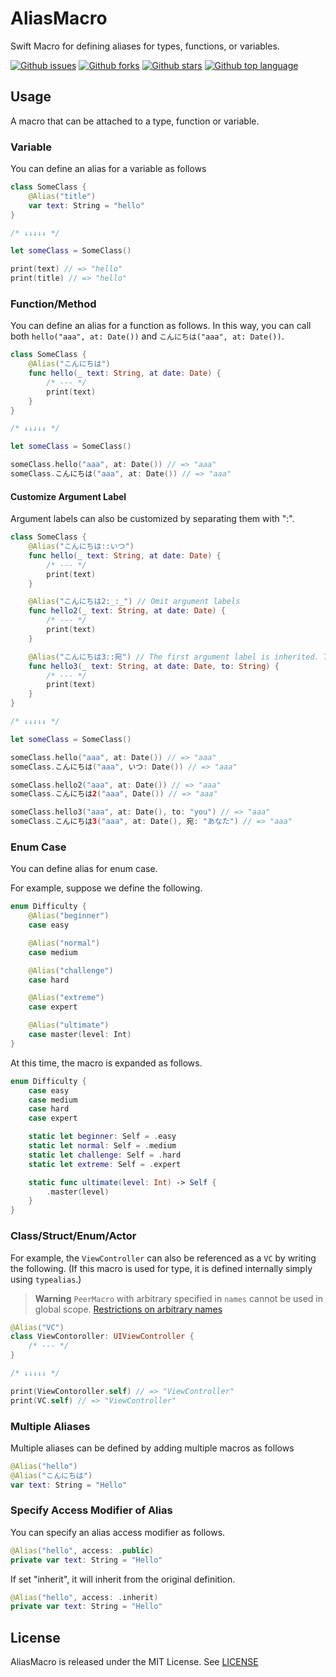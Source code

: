 # AliasMacro

Swift Macro for defining aliases for types, functions, or variables.

<!-- # Badges -->

[![Github issues](https://img.shields.io/github/issues/p-x9/AliasMacro)](https://github.com/p-x9/AliasMacro/issues)
[![Github forks](https://img.shields.io/github/forks/p-x9/AliasMacro)](https://github.com/p-x9/AliasMacro/network/members)
[![Github stars](https://img.shields.io/github/stars/p-x9/AliasMacro)](https://github.com/p-x9/AliasMacro/stargazers)
[![Github top language](https://img.shields.io/github/languages/top/p-x9/AliasMacro)](https://github.com/p-x9/AliasMacro/)

## Usage

A macro that can be attached to a type, function or variable.

### Variable

You can define an alias for a variable as follows

```swift
class SomeClass {
    @Alias("title")
    var text: String = "hello"
}

/* ↓↓↓↓↓ */

let someClass = SomeClass()

print(text) // => "hello"
print(title) // => "hello"
```

### Function/Method

You can define an alias for a function as follows.
In this way, you can call both `hello("aaa", at: Date())` and `こんにちは("aaa", at: Date())`.

```swift
class SomeClass {
    @Alias("こんにちは")
    func hello(_ text: String, at date: Date) {
        /* --- */
        print(text)
    }
}

/* ↓↓↓↓↓ */

let someClass = SomeClass()

someClass.hello("aaa", at: Date()) // => "aaa"
someClass.こんにちは("aaa", at: Date()) // => "aaa"
```

#### Customize Argument Label

Argument labels can also be customized by separating them with ":".

```swift
class SomeClass {
    @Alias("こんにちは::いつ")
    func hello(_ text: String, at date: Date) {
        /* --- */
        print(text)
    }

    @Alias("こんにちは2:_:_") // Omit argument labels
    func hello2(_ text: String, at date: Date) {
        /* --- */
        print(text)
    }

    @Alias("こんにちは3::宛") // The first argument label is inherited. The second is customized
    func hello3(_ text: String, at date: Date, to: String) {
        /* --- */
        print(text)
    }
}

/* ↓↓↓↓↓ */

let someClass = SomeClass()

someClass.hello("aaa", at: Date()) // => "aaa"
someClass.こんにちは("aaa", いつ: Date()) // => "aaa"

someClass.hello2("aaa", at: Date()) // => "aaa"
someClass.こんにちは2("aaa", Date()) // => "aaa"

someClass.hello3("aaa", at: Date(), to: "you") // => "aaa"
someClass.こんにちは3("aaa", at: Date(), 宛: "あなた") // => "aaa"
```

### Enum Case

You can define alias for enum case.

For example, suppose we define the following.

```swift
enum Difficulty {
    @Alias("beginner")
    case easy

    @Alias("normal")
    case medium

    @Alias("challenge")
    case hard

    @Alias("extreme")
    case expert

    @Alias("ultimate")
    case master(level: Int)
}
```

At this time, the macro is expanded as follows.

```swift
enum Difficulty {
    case easy
    case medium
    case hard
    case expert

    static let beginner: Self = .easy
    static let normal: Self = .medium
    static let challenge: Self = .hard
    static let extreme: Self = .expert

    static func ultimate(level: Int) -> Self {
        .master(level)
    }
}
```

### Class/Struct/Enum/Actor

For example, the `ViewController` can also be referenced as a `VC` by writing the following.
(If this macro is used for type, it is defined internally simply using `typealias`.)

> **Warning**
> `PeerMacro` with arbitrary specified in `names` cannot be used in global scope.
> [Restrictions on arbitrary names](https://github.com/apple/swift-evolution/blob/main/proposals/0389-attached-macros.md#restrictions-on-arbitrary-names)

```swift
@Alias("VC")
class ViewContoroller: UIViewController {
    /* --- */
}

/* ↓↓↓↓↓ */

print(ViewContoroller.self) // => "ViewController"
print(VC.self) // => "ViewController"
```

### Multiple Aliases

Multiple aliases can be defined by adding multiple macros as follows

```swift
@Alias("hello")
@Alias("こんにちは")
var text: String = "Hello"
```

### Specify Access Modifier of Alias

You can specify an alias access modifier as follows.

```swift
@Alias("hello", access: .public)
private var text: String = "Hello"
```

If set "inherit", it will inherit from the original definition.

```swift
@Alias("hello", access: .inherit)
private var text: String = "Hello"
```

## License

AliasMacro is released under the MIT License. See [LICENSE](./LICENSE)
